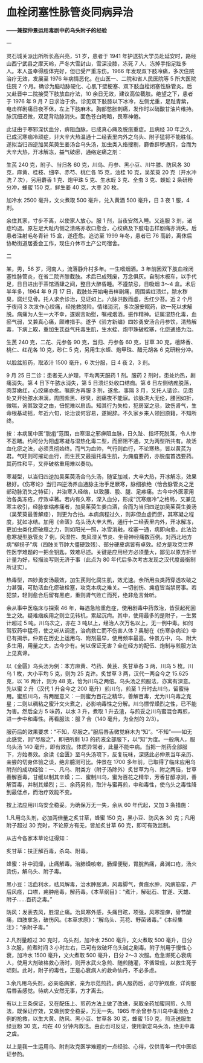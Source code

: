 # 血栓闭塞性脉管炎同病异治

——**兼探仲景运用毒剧中药乌头附子的经验**

一

灵石城关派出所所长高兴亮，51 岁，患者于 1941 年护送抗大学员赴延安时，路经山西宁武县之摩天岭，严冬大雪封山，雪深没膝，冻死 7 人，冻掉手指足趾多人。本人虽幸得肢体完好，但已受严重冻伤。1966 年发现双下肢冷痛，多次住院治疗无效，发展至 1976 年病情恶化。在山医一、二院和省人民医院等 5 所大医院住院 7 个月。确诊为脑动脉硬化、心肌下壁梗塞、双下肢血栓闭塞性脉管炎。后又赴晋中二院接受下肢放血疗法，10 余日无效，建议高位截肢。绝望之下，患者于 1976 年 9 月 7 日求治于余。诊见双下肢膝以下冰冷，左侧尤重，足趾青紫，电击样剧痛日夜不休，左上下肢麻木。胸部憋胀刺痛，发作时以硝酸甘油片维持。脉沉细迟微，双足背动脉消失。面色苍白晦暗，畏寒神倦。

此证由于寒邪深伏血分，痹阻血脉，已成真心痛及脱疽重症。且病经 30 年之久，已成沉寒痼冷顽症，非大辛大热温通十二经表里内外之乌头、附子猛将不能胜任。遂拟当归四逆加吴茱萸生姜汤合乌头汤，加虫类入络搜剔，麝香辟秽通窍，合而为大辛大热，开冰解冻，益气破瘀，通络定痛之剂：

生芪 240 克，附子、当归各 60 克，川乌、丹参、黑小豆、川牛膝、防风各 30 克，麻黄、桂枝、细辛、赤芍、桃仁各 15 克，油桂 10 克，吴茱萸 20 克（开水冲洗 7 次），另用麝香 1 克、炮甲珠 5 克、生水蛭 3 克、全虫 3 克、蜈蚣 2 条研粉分冲，蜂蜜 150 克，鲜生姜 40 克，大枣 20 枚。

加冷水 2500 毫升，文火煮取 500 毫升，兑入黄酒 500 毫升，日 3 夜 1 服，4 剂。

余住其家，寸步不离，以使家人放心。服 1 剂，当夜安然入睡。又连服 3 剂，诸症均退。原左足大趾内侧之溃疡亦收口愈合，心绞痛及下肢电击样剧痛亦消失。后患者注射毛冬青针 15 盒，遂痊愈。追访至 1999 年冬，患者已 76 高龄，离休后协助街道居委会工作，现住介休市土产公司宿舍。

二

某，男，56 岁，河南人，流落静升村多年。一生嗜烟酒。3 年前因双下肢血栓闭塞性脉管炎，在省二院齐膝截肢。术后已成残废，万念俱灰。自制木板车，以手代足，日日进出于茶馆酒肆之间，整日大醉昏睡。不遵禁忌，日吸烟 3～4 盒。术后半年多，1964 年 9 月 17 日，截肢处开始电击样剧痛，周围紫红溃烂，脓水秽臭，腐烂见骨。托人求余诊治，见证如上。六脉洪数而虚，舌红少苔。近 2 个月于夜间 3 次发作心绞痛，经抢救脱险。情绪消沉，多次服安眠药，欲一死以求解脱。病痛为人生一大不幸，遂婉言劝慰，嘱戒烟酒，振作精神。证属湿热化毒，血瘀气弱，又兼真心痛，颇难措手。遂予《验方新编》四妙勇安汤合丹参饮，清热解毒，下病上取，重加生芪益气托毒生肌，生水蛭、炮甲珠破栓塞，化瘀通络为治。

生芪 240 克，二花、元参各 90 克，当归、丹参各 60 克，甘草 30 克，檀降香、桃仁、红花各 10 克，砂仁 5 克，另用生水蛭、炮甲珠、醋元胡各 6 克研粉分冲。

以脸盆煎药，取浓汁 1500 毫升，6 次分服，日 4 夜 2，3 剂。

9 月 25 日二诊：患者无人护理，平均两天服药 1 剂。服药 2 剂时，患处灼热，剧痛消失。第 4 日下午脓水消失，第 5 日溃烂处收口结痂。第 6 日左侧结痂脱落，肉芽嫩红，心绞痛亦愈。嘱原方再服 3 剂，遂愈。事隔 3 月，又托人请诊。见患处又开始脓水淋漓，周围紫黑、秽臭，剧痛夜不能寐。诊脉洪大无伦，腰困如折，微喘，询其致变之由，忸怩难以启齿。知其行为失检，犯房室之忌，致伤肾气，生命根基动摇，年近六旬，论治谈何容易，遂婉辞。不久家乡来人领回原籍，不知所终。

按：本病属中医“脱疽”范围，由寒湿之邪痹阻血脉，日久趾、指坏死脱落，令人惨不忍睹。约可分为阳虚寒凝与湿热化毒二型，而瘀阻不通，又为两型所共有。故活血化瘀之法，必须贯彻始终。而气为血帅，气行则血行，不论寒热，皆以黄芪为君。气旺则可摧动血行，而生芪又最擅托毒生肌，为痈疽要药，亦脱疽首选要药。其药性和平，又非破格重用难以奏功。

寒凝型，以当归四逆加吴茱萸汤合乌头汤，随证加减，大辛大热，开冰解冻，效果极好。《伤寒论》当归四逆汤养血通脉主治手足厥寒，脉细欲绝（恰合脉管炎之足部动脉消失之特征），并治寒入经络，以致腰、股、腿、足疼痛。古今中外医家用治各类冻疮，疗效卓著。若内有久寒，深入血分，形成“沉寒痼冷”之格局，又兼见寒主收引，经脉挛缩疼痛者，加吴茱萸生姜白酒，合而为当归四逆加吴茱萸生姜汤（吴茱萸最善解痉），则更为合拍。本病病程过久，则非但血虚而瘀，其寒凝之程度，犹如冰结。加用《金匮》乌头汤大辛大热，通行十二经表里内外，开冰解冻，更加虫类化瘀破癥之力，则如阳光一照，冰雪消融，栓塞一通，病即向愈。此法治愈寒凝型脉管炎 7 例，风湿性、类风湿关节炎、坐骨神经痛数百例。对西北地方病“柳拐子”病（四肢关节肿大僵硬致残）、部分硬皮病皆有卓效。经方是攻克世界性医学难题的一把金钥匙，效难尽述。关键是应用经方必须量大，鄙见以原方折半计量为好，轻描淡写则无济于事（此点为 80 年代后多次考古发现之汉代度最衡制所证实）。

热毒型，四妙勇安汤最效，加生芪则化腐生肌，效尤速。余所用虫类药穿透攻破之力甚强，可助活血化瘀破栓塞，攻克本病之难关。一切创伤、痈疽皆当禁房事。若犯禁，轻则愈合后留有黑疤，重则肾气败亡而死，绝非危言耸听。

余从事中医临床与探索 46 年，每遇急险重危症，使用剧毒中药救治，皆获起死回生之效。疑难痼疾用之则立见转机，累起沉疴。其中，使用最多的是附子，一生累计超过 5 吨。川乌次之，亦在 3 吨以上，经治人次万名以上，无一例中毒。如何驾驭药中猛将，使之听从调遣，治病救亡而不伤害人体？奥秘在《伤寒杂病论》中已有揭示。仲景在历史上运用乌、附剂最早，使用频率最高。仲景方中，乌、附大多生用，用量之大，古今少有。何以保证无害？全在经方的配伍、炮制与煎服方法上见真谛。

以《金匮》乌头汤为例：本方麻黄、芍药、黄芪、炙甘草各 3 两，川乌 5 枚。川乌 1 枚，大小平均 5 克，则为 25 克许。炙甘草 3 两，汉代一两合今之 15.625 克，以 16 两计，则为 48 克，恰为川乌之两倍。乌头汤之煎服法，亦寓有深意。先以蜜 2 升（汉代 1 升合今之 200 毫升）煎川乌，煎至 1 升时去川乌，留蜜待用。蜜煎川乌，有两层意义：一则蜜为百花之精华，善解百毒，尤为川乌毒之克星；二则以稠粘之蜜汁文火煮之，必影响毒性之分解。川乌慓悍燥烈之性，已不能为害。然后全方 5 味药，以水 3 升，煮取 1 升去渣，与煎妥之川乌蜜混合再煎，进一步中和毒性。再看服法：服 7 合（140 毫升，为全剂的 2/3）。

服药后的效果要求：“不知，尽服之。”服后唇舌微觉麻木为“知”。“不知”——如无此感觉，则“尽服之”，即把所剩 1/3 的药液全部服下，以“知”为度。一般病人，服乌头汤 140 毫升，即有效应。体质异常者，此量不能中病。当把一剂药全部服下，方始奏效。余读《金匮》至乌头汤项下，反复玩味，深感此必仲景当年亲历、亲尝的切身体验之谈，绝非臆测可比。仲景在 1700 多年前，已取得了临床应用乌附剂的成功经验：一、凡乌、附类方（附子汤除外）炙甘草为乌、附之两倍，甘草善解百毒，甘缓以制其辛燥；二、蜜制川乌，蜜为百花之精华，芳香甘醇凉润，善解百毒，并制其燥烈；三、余药另煎，取汁与蜜再煎，中和毒性，使乌头之毒性降到最低点，而治疗效能不变。

按上法应用川乌安全稳妥。为确保万无一失，余从 60 年代起，又加 3 条措施：

1.凡用乌头剂，必加两倍量之炙甘草，蜂蜜 150 克，黑小豆、防风各 30 克；凡用附子超过 30 克时，不论原方有无，皆加炙甘草 60 克，即可有效监制。

从古今各家本草论证得知：

炙甘草：扶正解百毒，杀乌、附毒。

蜂蜜：补中润燥，止痛解毒。治肺燥咳嗽，肠燥便秘，胃脘热痛，鼻渊口疮，汤火烫伤，解乌头、附子毒。

黑小豆：活血利水，祛风解毒，治水肿胀满，风毒脚气，黄疸水肿，风痹筋挛，产后风痉，口噤，痈肿疮毒，解药毒。《本草纲目》：“煮汁，解砒石、甘遂、天雄、附子……百药之毒。”

防风：发表去风，胜湿止痛。治风寒外感，头痛目眩，项强，风寒湿痹，骨节酸痛，四肢挛急，破伤风。《本草求原》：“解乌头、芫花、野菌诸毒。”《本经集注》：“杀附子毒。”

2.凡剂量超过 30 克时，乌头剂，加冷水 2500 毫升，文火煮取 500 毫升，日分 3 次服，煎煮时间 3 小时左右，已可有效破坏乌头碱之剧毒。附子剂用于慢性心衰，加冷水 1500 毫升，文火煮取 500 毫升，日分 2～3 次服。危急濒死心衰病人，使用大剂破格救心汤时，则开水武火急煎、随煎随灌，不循常规，以救生死于顷刻。此时，附子的毒性，正是心衰病人的救命仙丹，不必多虑。

3.余凡用乌头剂，必亲临病家，亲为示范煎药。病人服药后，必守护观察，详询服后唇舌感觉。待病人安然无事，方才离去。

有以上三条保证，又在配伍上、煎药方法上做了改进，采取全药加蜜同煎、久煎法，既保证疗效，又做到安全稳妥，万无一失。1965 年余曾参与川乌中毒濒危 2 例的抢救，以生大黄、防风、黑小豆、甘草各 30 克，蜂蜜 150 克，煎汤送服生绿豆粉 30 克，均在 40 分钟内救活。由此也可反证，使用新定乌头汤，绝无中毒之虞。

以上是我一生运用乌、附剂攻克医学难题的一点经验、心得，仅供青年一代中医临证参酌。